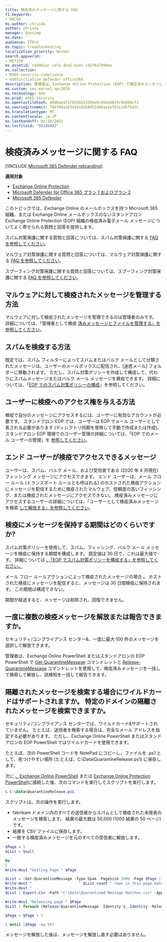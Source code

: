 ```yaml
---
title: 検疫済みメッセージに関する FAQ
f1.keywords:
- NOCSH
ms.author: chrisda
author: chrisda
manager: dansimp
ms.date: ''
audience: ITPro
ms.topic: troubleshooting
localization_priority: Normal
search.appverid:
- MET150
ms.assetid: c440b2ac-cafa-4be5-ba4c-14278a7990ae
ms.collection:
- M365-security-compliance
- m365initiative-defender-office365
description: 管理者は、Exchange Online Protection (EOP) で検疫済みメッセージに関してよく寄せられる質問と回答を表示できます。
ms.custom: seo-marvel-apr2020
ms.technology: mdo
ms.prod: m365-security
ms.openlocfilehash: 8496ae4f1702bb63328be0c494d8829c9ddd8cf2
ms.sourcegitcommit: 786f90a163d34c02b8451d09aa1efb1e1d5f543c
ms.translationtype: MT
ms.contentlocale: ja-JP
ms.lasthandoff: 02/18/2021
ms.locfileid: "50289403"
---
```

# <a name="quarantined-messages-faq"></a>検疫済みメッセージに関する FAQ

[!INCLUDE [Microsoft 365 Defender rebranding](../includes/microsoft-defender-for-office.md)]

**適用対象**
- [Exchange Online Protection](exchange-online-protection-overview.md)
- [Microsoft Defender for Office 365 プラン 1 およびプラン 2](office-365-atp.md)
- [Microsoft 365 Defender](../mtp/microsoft-threat-protection.md)

このトピックでは、Exchange Online のメールボックスを持つ Microsoft 365 組織、または Exchange Online メールボックスのないスタンドアロン Exchange Online Protection (EOP) 組織の検疫済み電子メール メッセージについてよく寄せられる質問と回答を提供します。

スパム対策保護に関する質問と回答については、スパム対策保護に関する [FAQ を参照してください](anti-spam-protection-faq.md)。

マルウェア対策保護に関する質問と回答については、マルウェア対策保護に関する [FAQ を参照してください](anti-malware-protection-faq-eop.md)。

スプーフィング対策保護に関する質問と回答については、スプーフィング対策保護に関する [FAQ を参照してください](anti-spoofing-protection-faq.md)。

## <a name="how-do-i-manage-messages-that-were-quarantined-for-malware"></a>マルウェアに対して検疫されたメッセージを管理する方法

マルウェアに対して検疫されたメッセージを管理できるのは管理者のみです。 詳細については、「管理者として検疫 [済みメッセージとファイルを管理する」を参照してください](manage-quarantined-messages-and-files.md)。

## <a name="how-do-i-quarantine-spam"></a>スパムを検疫する方法

既定では、スパム フィルターによってスパムまたはバルク メールとして分類されたメッセージは、ユーザーのメールボックスに配信され、[迷惑メール] フォルダーに移動されます。 ただし、スパム対策ポリシーを作成して構成して、代わりにスパムメッセージまたはバルク メール メッセージを検疫できます。 詳細については、「[EOP でのスパム対策ポリシーの構成](configure-your-spam-filter-policies.md)」を参照してください。

## <a name="how-do-i-give-users-access-to-the-quarantine"></a>ユーザーに検疫へのアクセス権を与える方法

検疫で自分のメッセージにアクセスするには、ユーザーに有効なアカウントが必要です。 スタンドアロン EOP では、ユーザーは EOP でメール ユーザーとして表される必要があります (ディレクトリ同期を使用して手動で作成または作成)。 スタンドアロン EOP 環境でのユーザー管理の詳細については、「EOP でのメール ユーザーの管理」を [参照してください](manage-mail-users-in-eop.md)。

## <a name="what-messages-can-end-users-access-in-quarantine"></a>エンド ユーザーが検疫でアクセスできるメッセージ

ユーザーは、スパム、バルク メール、および受信者である (2020 年 4 月現在) フィッシング メッセージにアクセスできます。 エンド ユーザーは、メール フロー ルール (トランスポート ルールとも呼ばれる) のホストされた検疫アクションにメッセージを配信するために検疫されたマルウェア、信頼度の高いフィッシング、または検疫されたメッセージにアクセスできない。 検疫済みメッセージにアクセスするユーザーの詳細については、「ユーザーとして検疫済みメッセージを検索 [して解放する」を参照してください](find-and-release-quarantined-messages-as-a-user.md)。

## <a name="how-long-are-messages-kept-in-the-quarantine"></a>検疫にメッセージを保持する期間はどのくらいですか?

スパム対策ポリシーを使用して、スパム、フィッシング、バルク メール メッセージを検疫に保持する期間を構成します。 既定値は 30 日で、これは最大値です。 詳細については [、「EOP でスパム対策ポリシーを構成する」を参照してください。](configure-your-spam-filter-policies.md)

メール フロー ルールアクションによって検疫されたメッセージの場合 **、** ホストされた検疫にメッセージを配信すると、メッセージは 30 日間検疫に保持されます。 この期間は構成できない。

期間が経過すると、メッセージは削除され、回復できません。

## <a name="can-i-release-or-report-more-than-one-quarantined-message-at-a-time"></a>一度に複数の検疫メッセージを解放または報告できますか。

セキュリティ/コンプライアンス センター&、一度に最大 100 件のメッセージを選択して解放できます。

管理者は、Exchange Online PowerShell またはスタンドアロンの EOP PowerShell で [Get-QuarantineMessage](https://docs.microsoft.com/powershell/module/exchange/get-quarantinemessage) コマンドレットと [Release-QuarantineMessage](https://docs.microsoft.com/powershell/module/exchange/release-quarantinemessage) コマンドレットを使用して、検疫済みメッセージを一括して検索して解放し、誤検知を一括して報告できます。

## <a name="are-wildcards-supported-when-searching-for-quarantined-messages-can-i-search-for-quarantined-messages-for-a-specific-domain"></a>隔離されたメッセージを検索する場合にワイルドカードはサポートされますか。 特定のドメインの隔離されたメッセージを検索できますか。

セキュリティ/コンプライアンス センターでは、ワイルドカード&サポートされていません。 たとえば、送信者を検索する場合は、完全なメール アドレスを指定する必要があります。 ただし、Exchange Online PowerShell またはスタンドアロンの EOP PowerShell ではワイルドカードを使用できます。

たとえば、次の PowerShell コードを NotePad にコピーし、ファイルを .ps1 として、見つけやすい場所 (たとえば、C:\Data\QuarantineRelease.ps1) に保存します。

次に [、Exchange Online PowerShell](https://docs.microsoft.com/powershell/exchange/connect-to-exchange-online-powershell) または [Exchange Online Protection PowerShell](https://docs.microsoft.com/powershell/exchange/connect-to-exchange-online-protection-powershell)に接続した後、次のコマンドを実行してスクリプトを実行します。

```powershell
& C:\Data\QuarantineRelease.ps1
```

スクリプトは、次の操作を実行します。

- fabrikam ドメイン内のすべての送信者からスパムとして検疫された未発表のメッセージを検索します。 結果の最大数は 50,000 (1000 結果の 50 ページ) です。
- 結果を CSV ファイルに保存します。
- 一致する検疫済みメッセージを元のすべての受信者に解放します。

```powershell
$Page = 1
$List = $null

Do
{
Write-Host "Getting Page " $Page

$List = (Get-QuarantineMessage -Type Spam -PageSize 1000 -Page $Page | where {$_.Released -like "False" -and $_.SenderAddress -like "*fabrikam.com"})
Write-Host "                     " $List.count " rows in this page match"
Write-Host "                                                             Exporting list to appended CSV for logging"
$List | Export-Csv -Path "C:\Data\Quarantined Message Matches.csv" -Append -NoTypeInformation

Write-Host "Releasing page " $Page
$List | foreach {Release-QuarantineMessage -Identity $_.Identity -ReleaseToAll}

$Page = $Page + 1

} Until ($Page -eq 50)
```

メッセージを解放した後は、メッセージを解放し直す必要はありません。
